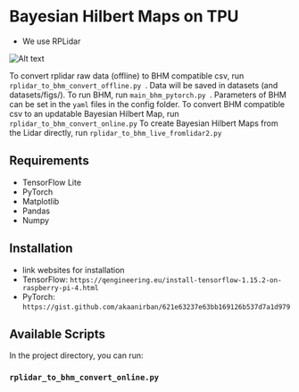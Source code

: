 # Bayesian Hilbert Maps on TPU
* We use RPLidar
<!---
#![Alt text](./output/surf_patrick_toy_intersection/_frame0.png?raw=true "Regression Sample")
 -->
![Alt text](./rplidar-bhm-animation-1.gif)

To convert rplidar raw data (offline) to BHM compatible csv, run  ```rplidar_to_bhm_convert_offline.py ```. Data will be saved in datasets (and datasets/figs/).
To run BHM, run  ```main_bhm_pytorch.py ```. Parameters of BHM can be set in the ```yaml``` files in the config folder.
To convert BHM compatible csv to an updatable Bayesian Hilbert Map, run 
```rplidar_to_bhm_convert_online.py```
To create Bayesian Hilbert Maps from the Lidar directly, run ```rplidar_to_bhm_live_fromlidar2.py```



## Requirements
- TensorFlow Lite
- PyTorch
- Matplotlib
- Pandas
- Numpy

## Installation 

- link websites for installation
- TensorFlow: `https://qengineering.eu/install-tensorflow-1.15.2-on-raspberry-pi-4.html`
- PyTorch: `https://gist.github.com/akaanirban/621e63237e63bb169126b537d7a1d979`

## Available Scripts

In the project directory, you can run:

### `rplidar_to_bhm_convert_online.py`


